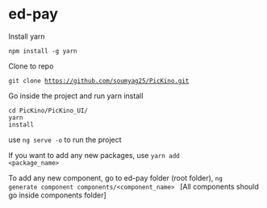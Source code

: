 # ed-pay

Install yarn 

<code>npm install -g yarn</code>

Clone to repo

<code>git clone https://github.com/soumyag25/PicKino.git</code>

Go inside the project and run yarn install

<code>cd PicKino/PicKino_UI/</code>
<br>
<code>yarn install</code>

use <code>ng serve -o</code> to run the project

If you want to add any new packages, use 
<code>yarn add <package_name></code>

To add any new component, go to ed-pay folder (root folder), 
<code>ng generate component components/<component_name> </code>
[All components should go inside components folder]

